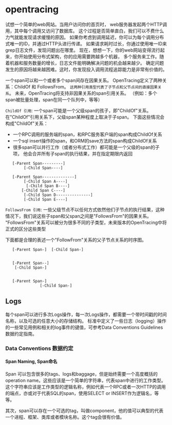 # opentracing

 试想一个简单的web网站。当用户访问你的首页时，
 web服务器发起两个HTTP调用，其中每个调用又访问了数据库。
 这个过程是否简单直白，我们可以不费什么力气就能发现请求缓慢的原因。
 如果你考虑到调用延迟，你可以为每个调用分布式唯一的ID，并通过HTTP头进行传递。
 如果请求耗时过长，你通过使用唯一ID来grep日志文件，发现问题出在哪里。
 现在，想想一下，你的web网站变得流行起来，你开始使用分布式架构，你的应用需要跨越多个机器，
 多个服务来工作。随着机器和服务数量的增长，日志文件能明确解决问题的机会越来越少。
 确定问题发生的原因将越来越困难。这时，你发现投入调用流程追踪能力是非常有价值的。
 
 
 一个span可以和一个或者多个span间存在因果关系。
 OpenTracing定义了两种关系：ChildOf 和 FollowsFrom。
 `这两种引用类型代表了子节点和父节点间的直接因果关系`。
 未来，OpenTracing将支持非因果关系的span引用关系。
 （例如：多个span被批量处理，span在同一个队列中，等等）
 
 `ChildOf 引用`: 一个span可能是一个父级span的孩子，即"ChildOf"关系。
 在"ChildOf"引用关系下，父级span某种程度上取决于子span。
 下面这些情况会构成"ChildOf"关系：
* 一个RPC调用的服务端的span，和RPC服务客户端的span构成ChildOf关系
* 一个sql insert操作的span，和ORM的save方法的span构成ChildOf关系
* 很多span可以并行工作（或者分布式工作）都可能是一个父级的span的子项，
 他会合并所有子span的执行结果，并在指定期限内返回
 
 ```cassandraql
    [-Parent Span---------]
         [-Child Span----]

    [-Parent Span--------------]
         [-Child Span A----]
          [-Child Span B----]
        [-Child Span C----]
         [-Child Span D---------------]
         [-Child Span E----]
```
 
 `FollowsFrom 引用`: 一些父级节点不以任何方式依然他们子节点的执行结果，这种情况下，我们说这些子span和父span之间是"FollowsFrom"的因果关系。
 "FollowsFrom"关系可以被分为很多不同的子类型，未来版本的OpenTracing中将正式的区分这些类型
 
 下面都是合理的表述一个"FollowFrom"关系的父子节点关系的时序图。
 
 ```cassandraql
    [-Parent Span-]  [-Child Span-]


    [-Parent Span--]
     [-Child Span-]


    [-Parent Span-]
                [-Child Span-]
```


## Logs

每个span可以进行多次Logs操作，每一次Logs操作，都需要一个带时间戳的时间名称，以及可选的任意大小的存储结构。
标准中定义了一些日志（logging）操作的一些常见用例和相关的log事件的键值，可参考Data Conventions Guidelines 数据约定指南。


### Data Conventions 数据约定

#### Span Naming, Span命名

Span 可以包含很多的tags、logs和baggage，但是始终需要一个高度概括的operation name。这些应该是一个简单的字符串，代表span中进行的工作类型。这个字符串应该是工作类型的逻辑名称，例如代表一个RPC或者一次HTTP的调用的端点，亦或对于代表SQL的span，使用SELECT or INSERT作为逻辑名，等等。

其次，span可以存在一个可选的tag，叫做component，他的值可以典型的代表一个进程、框架、类库或者模块名称。这个tag会很有价值。